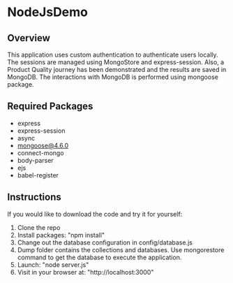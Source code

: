 # NodeJsDemo

## Overview

This application uses custom authentication to authenticate users locally. The sessions are managed using MongoStore and express-session. 
Also, a Product Quality journey has been demonstrated and the results are saved in MongoDB.
The interactions with MongoDB is performed using mongoose package.

## Required Packages

- express
- express-session
- async
- mongoose@4.6.0
- connect-mongo
- body-parser
- ejs
- babel-register

## Instructions

If you would like to download the code and try it for yourself:

1. Clone the repo
2. Install packages: "npm install"
3. Change out the database configuration in config/database.js
4. Dump folder contains the collections and databases. Use mongorestore command to get the database to execute the application.
5. Launch: "node server.js"
6. Visit in your browser at: "http://localhost:3000"
